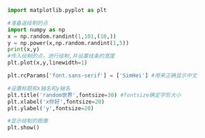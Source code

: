 
<BlogInfo id="62" title="3.设置标题和线条粗细" author="白日梦想猿" pv=0 read_times=0 pre_cost_time=0分19秒 category="matplotlib学习" tag_list="['matplotlib学习']" create_time="2020.04.25 13:39:02" update_time="2020.04.25 14:13:07" />

```python
import matplotlib.pyplot as plt

#准备返绘制的点
import numpy as np
x = np.random.randint(1,101,(10,))
y = np.power(x,np.random.randint(1,5))
print(x,y)
#传入绘制的点，进行绘制,并设置线条的宽度
plt.plot(x,y,linewidth=1)

plt.rcParams['font.sans-serif'] = ['SimHei'] #用来正确显示中文

#设置标题和x轴名和y轴名
plt.title('random世界',fontsize=30) #fontsize确定字形大小
plt.xlabel('x你好',fontsize=20)
plt.ylabel('y',fontsize=20)

#显示绘制的图像
plt.show()
```

